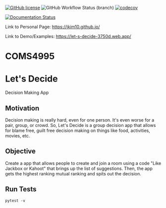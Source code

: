 [![GitHub license](https://img.shields.io/github/license/jkim10/Let-s-Decide?style=for-the-badge)](https://github.com/jkim10/Let-s-Decide/blob/master/LICENSE)
![GitHub Workflow Status (branch)](https://img.shields.io/github/workflow/status/jkim10/let-s-Decide/CI/master?style=for-the-badge)
[![codecov](https://codecov.io/gh/jkim10/Let-s-Decide/branch/master/graph/badge.svg?token=GFX47JYLF8)](undefined)


[![Documentation Status](https://readthedocs.org/projects/let-s-decide/badge/?version=latest)](https://let-s-decide.readthedocs.io/en/latest/?badge=latest)

Link to Personal Page: https://jkim10.github.io/

Link to Demo/Examples: https://let-s-decide-3750d.web.app/

# COMS4995
# Let's Decide
Decision Making App

## Motivation
Decision making is really hard, even for one person. It's even worse for a pair, group, or crowd. So, Let's Decide is a group decision app that allows for blame free, guilt free decision making on things like food, activities, movies, etc. 

## Objective
Create a app that allows people to create and join a room using a code "Like Jackbox or Kahoot" that brings up the list of suggestions.
Then, the app gets the highest ranking mutual ranking and spits out the decision. 

## Run Tests
 `pytest -v`
